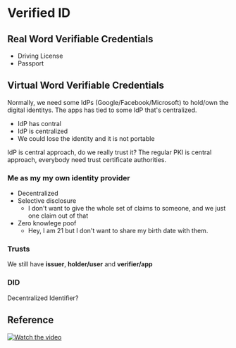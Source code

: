 # Verified ID

## Real Word Verifiable Credentials
* Driving License
* Passport

## Virtual Word Verifiable Credentials

Normally, we need some IdPs (Google/Facebook/Microsoft) to hold/own the digital identitys. The apps has tied to some IdP that's centralized.
* IdP has contral
* IdP is centralized
* We could lose the identity and it is not portable

IdP is central approach, do we really trust it?
The regular PKI is central approach, everybody need trust certificate authorities.

### Me as my my own identity provider
* Decentralized
* Selective disclosure
  - I don't want to give the whole set of claims to someone, and we just one claim out of that
* Zero knowlege poof
  - Hey, I am 21 but I don't want to share my birth date with them.

### Trusts
We still have **issuer**, **holder/user** and **verifier/app**

### DID
Decentralized Identifier?

## Reference

[![Watch the video](https://img.youtube.com/vi/BxLSSH_EHjo/hqdefault.jpg)](https://www.youtube.com/embed/BxLSSH_EHjo)

